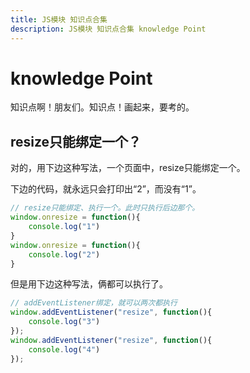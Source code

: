 ```yaml
---
title: JS模块 知识点合集
description: JS模块 知识点合集 knowledge Point
---
```


# knowledge Point
知识点啊！朋友们。知识点！画起来，要考的。
## resize只能绑定一个？
对的，用下边这种写法，一个页面中，resize只能绑定一个。

下边的代码，就永远只会打印出“2”，而没有“1”。
```js
// resize只能绑定、执行一个。此时只执行后边那个。
window.onresize = function(){
    console.log("1")
}
window.onresize = function(){
    console.log("2")
}
```
但是用下边这种写法，俩都可以执行了。
```js
// addEventListener绑定，就可以两次都执行
window.addEventListener("resize", function(){
    console.log("3")
});
window.addEventListener("resize", function(){
    console.log("4")
});
```